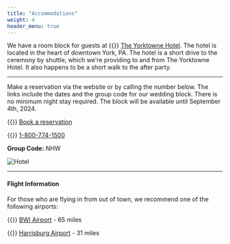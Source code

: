 ```yaml
---
title: "Accommodations"
weight: 4
header_menu: true
---
```


We have a room block for guests at {{<icon class="fa fa-map-marker">}} [The Yorktowne Hotel](https://maps.app.goo.gl/p27xYAa9AixiUGot6). The hotel is located in the heart of downtown York, PA. The hotel is a short drive to the ceremony by shuttle, which we're providing to and from The Yorktowne Hotel. It also happens to be a short walk to the after party.

____

Make a reservation via the website or by calling the number below. The links include the dates and the group code for our wedding block. There is no minimum night stay required. The block will be available until September 4th, 2024.

{{<icon class="fa fa-bed">}} [Book a reservation](https://www.hilton.com/en/book/reservation/deeplink/?&ctyhocn=LNSYOUP&groupCode=NHW&arrivaldate=2024-10-04&departuredate=2024-10-06&cid=OM,WW,HILTONLINK,EN,DirectLink&fromId=HILTONLINKDIRECT)

{{<icon class="fa fa-phone">}} [1-800-774-1500](tel:+18007741500)

**Group Code:** NHW

![Hotel](images/the_yorktowne_hotel.jpeg)

___
#### Flight Information
For those who are flying in from out of town, we recommend one of the following airports:

{{<icon class="fa fa-plane">}} [BWI Airport](https://maps.app.goo.gl/jgEYD5jL4xfSR2FP8) - 65 miles

{{<icon class="fa fa-plane">}} [Harrisburg Airport](https://maps.app.goo.gl/ReooTXh5KuB6BuD49) - 31 miles
